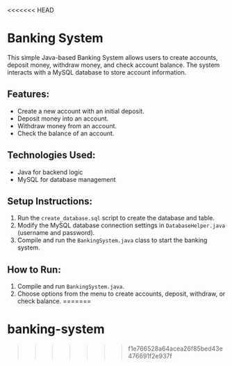 <<<<<<< HEAD
# Banking System

This simple Java-based Banking System allows users to create accounts, deposit money, withdraw money, and check account balance. The system interacts with a MySQL database to store account information.

## Features:
- Create a new account with an initial deposit.
- Deposit money into an account.
- Withdraw money from an account.
- Check the balance of an account.

## Technologies Used:
- Java for backend logic
- MySQL for database management

## Setup Instructions:
1. Run the `create_database.sql` script to create the database and table.
2. Modify the MySQL database connection settings in `DatabaseHelper.java` (username and password).
3. Compile and run the `BankingSystem.java` class to start the banking system.

## How to Run:
1. Compile and run `BankingSystem.java`.
2. Choose options from the menu to create accounts, deposit, withdraw, or check balance.
=======
# banking-system
>>>>>>> f1e766528a64acea26f85bed43e476691f2e937f
